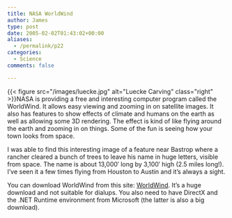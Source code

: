 ```yaml
---
title: NASA WorldWind
author: James
type: post
date: 2005-02-02T01:43:02+00:00
aliases:
  - /permalink/p22
categories:
  - Science
comments: false

---
```

{{< figure src="/images/luecke.jpg" alt="Luecke Carving" class="right" >}}NASA is providing a free and interesting computer program called the WorldWind. It allows easy viewing and zooming in on satellite images. It also has features to show effects of climate and humans on the earth as well as allowing some 3D rendering. The effect is kind of like flying around the earth and zooming in on things. Some of the fun is seeing how your town looks from space.

I was able to find this interesting image of a feature near Bastrop where a rancher cleared a bunch of trees to leave his name in huge letters, visible from space. The name is about 13,000&#8242; long by 3,100&#8242; high (2.5 miles long!). I&#8217;ve seen it a few times flying from Houston to Austin and it&#8217;s always a sight.

You can download WorldWind from this site: [WorldWind][1]. It&#8217;s a huge download and not suitable for dialups. You also need to have DirectX and the .NET Runtime environment from Microsoft (the latter is also a big download).

 [1]: http://worldwind.arc.nasa.gov/